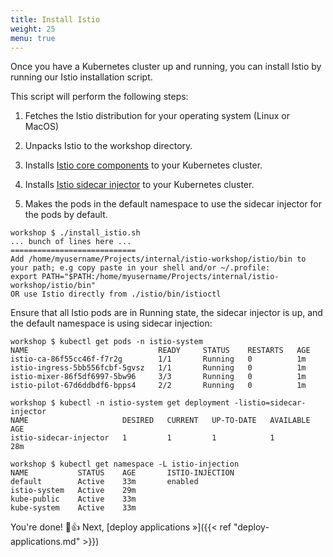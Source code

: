 ```yaml
---
title: Install Istio
weight: 25
menu: true
---
```


Once you have a Kubernetes cluster up and running, you can install Istio by running our Istio installation script.

This script will perform the following steps:

1. Fetches the Istio distribution for your operating system (Linux or MacOS)

2. Unpacks Istio to the workshop directory.

3. Installs [Istio core components](https://istio.io/docs/setup/kubernetes/quick-start.html) to your Kubernetes cluster.

4. Installs [Istio sidecar injector](https://istio.io/docs/setup/kubernetes/sidecar-injection.html#automatic-sidecar-injection) to your Kubernetes cluster.

5. Makes the pods in the default namespace to use the sidecar injector for the pods by default. 

```shell
workshop $ ./install_istio.sh
... bunch of lines here ...
============================
Add /home/myusername/Projects/internal/istio-workshop/istio/bin to your path; e.g copy paste in your shell and/or ~/.profile:
export PATH="$PATH:/home/myusername/Projects/internal/istio-workshop/istio/bin"
OR use Istio directly from ./istio/bin/istioctl
```

Ensure that all Istio pods are in Running state, the sidecar injector is up, and the default namespace is using sidecar injection:

```shell
workshop $ kubectl get pods -n istio-system
NAME                             READY     STATUS    RESTARTS   AGE
istio-ca-86f55cc46f-f7r2g        1/1       Running   0          1m
istio-ingress-5bb556fcbf-5gvsz   1/1       Running   0          1m
istio-mixer-86f5df6997-5bw96     3/3       Running   0          1m
istio-pilot-67d6ddbdf6-bpps4     2/2       Running   0          1m
```
```shell
workshop $ kubectl -n istio-system get deployment -listio=sidecar-injector
NAME                     DESIRED   CURRENT   UP-TO-DATE   AVAILABLE   AGE
istio-sidecar-injector   1         1         1            1           28m
```
```shell
workshop $ kubectl get namespace -L istio-injection
NAME           STATUS    AGE       ISTIO-INJECTION
default        Active    33m       enabled
istio-system   Active    29m       
kube-public    Active    33m       
kube-system    Active    33m
```

You're done! :slightly_smiling_face::+1: Next, [deploy applications »]({{< ref "deploy-applications.md" >}})
